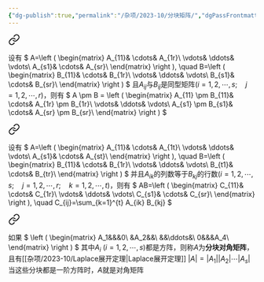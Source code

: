 ```yaml
---
{"dg-publish":true,"permalink":"/杂项/2023-10/分块矩阵/","dgPassFrontmatter":true}
---
```



<div class="transclusion internal-embed is-loaded"><a class="markdown-embed-link" href="//2023-10//" aria-label="Open link"><svg xmlns="http://www.w3.org/2000/svg" width="24" height="24" viewBox="0 0 24 24" fill="none" stroke="currentColor" stroke-width="2" stroke-linecap="round" stroke-linejoin="round" class="svg-icon lucide-link"><path d="M10 13a5 5 0 0 0 7.54.54l3-3a5 5 0 0 0-7.07-7.07l-1.72 1.71"></path><path d="M14 11a5 5 0 0 0-7.54-.54l-3 3a5 5 0 0 0 7.07 7.07l1.71-1.71"></path></svg></a><div class="markdown-embed">




设有
$
A=\left ( \begin{matrix} A_{11}& \cdots& A_{1r}\\ \vdots& \ddots& \vdots\\ A_{s1}& \cdots& A_{sr}\\ \end{matrix} \right ), \quad B=\left ( \begin{matrix} B_{11}& \cdots& B_{1r}\\ \vdots& \ddots& \vdots\\ B_{s1}& \cdots& B_{sr}\\ \end{matrix} \right )
$
且$A_{ij}$与$B_{ij}$是同型矩阵$(i=1, 2, \cdots, s; \quad j=1, 2, \cdots, r)$，则有
$
A \pm B = \left ( \begin{matrix} A_{11} \pm B_{11}& \cdots& A_{1r} \pm B_{1r}\\ \vdots& \ddots& \vdots\\ A_{s1} \pm B_{s1}& \cdots& A_{sr} \pm B_{sr}\\ \end{matrix} \right )
$

</div></div>


<div class="transclusion internal-embed is-loaded"><a class="markdown-embed-link" href="//2023-10//" aria-label="Open link"><svg xmlns="http://www.w3.org/2000/svg" width="24" height="24" viewBox="0 0 24 24" fill="none" stroke="currentColor" stroke-width="2" stroke-linecap="round" stroke-linejoin="round" class="svg-icon lucide-link"><path d="M10 13a5 5 0 0 0 7.54.54l3-3a5 5 0 0 0-7.07-7.07l-1.72 1.71"></path><path d="M14 11a5 5 0 0 0-7.54-.54l-3 3a5 5 0 0 0 7.07 7.07l1.71-1.71"></path></svg></a><div class="markdown-embed">




设有
$
A=\left ( \begin{matrix} A_{11}& \cdots& A_{1t}\\ \vdots& \ddots& \vdots\\ A_{s1}& \cdots& A_{st}\\ \end{matrix} \right ), \quad B=\left ( \begin{matrix} B_{11}& \cdots& B_{1r}\\ \vdots& \ddots& \vdots\\ B_{t1}& \cdots& B_{tr}\\ \end{matrix} \right )
$
并且$A_{ik}$的列数等于$B_{kj}$的行数$(i=1, 2, \cdots, s; \quad j=1, 2, \cdots, r; \quad k=1, 2, \cdots, t)$，则有
$
AB=\left ( \begin{matrix} C_{11}& \cdots& C_{1r}\\ \vdots& \ddots& \vdots\\ C_{s1}& \cdots& C_{sr}\\ \end{matrix} \right ), \quad C_{ij}=\sum_{k=1}^{t} A_{ik} B_{kj}
$

</div></div>


<div class="transclusion internal-embed is-loaded"><a class="markdown-embed-link" href="//2023-11//" aria-label="Open link"><svg xmlns="http://www.w3.org/2000/svg" width="24" height="24" viewBox="0 0 24 24" fill="none" stroke="currentColor" stroke-width="2" stroke-linecap="round" stroke-linejoin="round" class="svg-icon lucide-link"><path d="M10 13a5 5 0 0 0 7.54.54l3-3a5 5 0 0 0-7.07-7.07l-1.72 1.71"></path><path d="M14 11a5 5 0 0 0-7.54-.54l-3 3a5 5 0 0 0 7.07 7.07l1.71-1.71"></path></svg></a><div class="markdown-embed">




如果
$
\left ( \begin{matrix} A_1&&&0\\ &A_2&&\\ &&\ddots&\\ 0&&&A_4\\ \end{matrix} \right )
$
其中$A_i \ (i=1,2,\cdots,s)$都是方阵，则称$A$为**分块对角矩阵**，且有[[杂项/2023-10/Laplace展开定理\|Laplace展开定理]]
$|A|=|A_1||A_2|\cdots|A_s|$
当这些分块都是一阶方阵时，$A$就是对角矩阵

</div></div>
